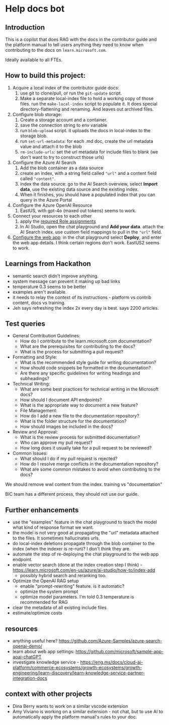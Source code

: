 # Help docs bot

## Introduction

This is a copilot that does RAG with the docs in the contributor guide and the platform manual to tell users anything they need to know when contributing to the docs on `learn.microsoft.com`.

Ideally available to all FTEs.


## How to build this project:

1. Acquire a local index of the contributor guide docs:
    1. use git to clone/pull, or run the `git-update` script.
    1. Make a separate local-index file to hold a working copy of those files. run the `make-local-index` script to populate it. It does special directory-flattening and renaming. And leaves out archived files.
1. Configure blob storage: 
    1. Create a storage account and a container.
    1. save the connection string to env variable
    1. run `blob-upload` script. it uploads the docs in local-index to the storage blob.
    1. run `set-url-metadata`: for each .md doc, create the url metadata value and attach it to the blob
    1. `rm-include-urls`: set the url metadata for include files to blank (we don't want to try to construct those urls)
1. Configure the Azure AI Search
    1. Add the blob container as a data source
    1. create an index, with a string field called `"url"` and a content field called `"content"`.
    1. index the data source: go to the AI Search overview, select **Import data**, use the existing data source and the existing index.
    1. When it finishes, you should have a populated index that you can query in the Azure Portal
1. Configure the Azure OpenAI Resource
    1. EastUS, with gpt-4o (maxed out tokens) seems to work.
1. Connect your resources to each other
    1. apply the [required Role assignments](https://learn.microsoft.com/en-us/azure/ai-services/openai/how-to/use-your-data-securely#role-assignments)
    2. In AI Studio, open the chat playground and **Add your data**. attach the AI Search index. use custom field mappings to pull in the `"url"` field.
1. [Configure the web app](https://learn.microsoft.com/en-us/azure/ai-services/openai/how-to/use-web-app): in the chat playground select **Deploy**, and enter the web app details. I think certain regions don't work. EastUS2 seems to work.

## Learnings from Hackathon

- semantic search didn't improve anything.
- system message can prevent it making up bad links
- temperature 0.3 seems to be better
- examples aren't available.
- it needs to relay the context of its instructions - platform vs contrib content, docs vs training.
- Jeh says refreshing the index 2x every day is best. says 2200 articles.

## Test queries
- General Contribution Guidelines:
    - How do I contribute to the learn.microsoft.com documentation?
    - What are the prerequisites for contributing to the docs?
    - What is the process for submitting a pull request?
- Formatting and Style:
    - What is the recommended style guide for writing documentation?
    - How should code snippets be formatted in the documentation?
    - Are there any specific guidelines for writing headings and subheadings?
- Technical Writing:
    - What are some best practices for technical writing in the Microsoft docs?
    - How should I document API endpoints?
    - What is the appropriate way to document a new feature?
    - File Management:
    - How do I add a new file to the documentation repository?
    - What is the folder structure for the documentation?
    - How should images be included in the docs?
- Review and Approval:
    - What is the review process for submitted documentation?
    - Who can approve my pull request?
    - How long does it usually take for a pull request to be reviewed?
- Common Issues:
    - What should I do if my pull request is rejected?
    - How do I resolve merge conflicts in the documentation repository?
    - What are some common mistakes to avoid when contributing to the docs?

We should remove wwl content from the index.
training vs "documentation"

BIC team has a different process, they should not use our guide.

## Further enhancements

- use the "examples" feature in the chat playground to teach the model what kind of response format we want.
- the model is not very good at propagating the "url" metadata attached to the files. It sometimes hallucinates urls.
- do local-index deletions propagate through the blob container to the index (when the indexer is re-run)? I don't think they are.
- automate the step of re-deploying the chat playground to the web app endpoint.
- enable vector search (done at the index creation step I think) - https://learn.microsoft.com/en-us/azure/ai-studio/how-to/index-add 
    - possibly hybrid search and reranking too.
- Optimize the OpenAI RAG setup
    - enable "prompt-rewriting" feature. is it automatic?
    - optimize the system prompt
    - optimize model parameters. I'm told 0.3 temperature is recommended for RAG
- clear the metadata of all existing include files
- estimate/optimize costs

## resources

- anything useful here? https://github.com/Azure-Samples/azure-search-openai-demo/
- learn about web app settings: https://github.com/microsoft/sample-app-aoai-chatGPT
- investigate knowledge service - https://eng.ms/docs/cloud-ai-platform/commerce-ecosystems/growth-ecosystems/growth-engineering/learn-discovery/learn-knowledge-service-partner-integration-docs 

## context with other projects

- Dina Berry wants to work on a similar vscode extension
- Amy Viviano is working on a similar extension - not chat, but to use AI to automatically apply the platform manual's rules to your doc.
